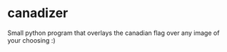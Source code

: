 # canadizer
 Small python program that overlays the canadian flag over any image of your choosing :)
